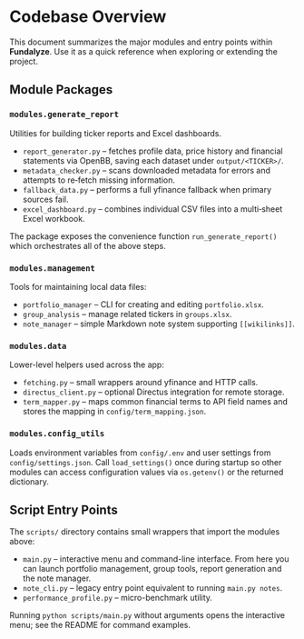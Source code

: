 # Codebase Overview

This document summarizes the major modules and entry points within **Fundalyze**. Use it as a quick reference when exploring or extending the project.

## Module Packages

### `modules.generate_report`
Utilities for building ticker reports and Excel dashboards.
- `report_generator.py` – fetches profile data, price history and financial statements via OpenBB, saving each dataset under `output/<TICKER>/`.
- `metadata_checker.py` – scans downloaded metadata for errors and attempts to re‑fetch missing information.
- `fallback_data.py` – performs a full yfinance fallback when primary sources fail.
- `excel_dashboard.py` – combines individual CSV files into a multi‑sheet Excel workbook.

The package exposes the convenience function `run_generate_report()` which orchestrates all of the above steps.

### `modules.management`
Tools for maintaining local data files:
- `portfolio_manager` – CLI for creating and editing `portfolio.xlsx`.
- `group_analysis` – manage related tickers in `groups.xlsx`.
- `note_manager` – simple Markdown note system supporting `[[wikilinks]]`.

### `modules.data`
Lower-level helpers used across the app:
- `fetching.py` – small wrappers around yfinance and HTTP calls.
- `directus_client.py` – optional Directus integration for remote storage.
- `term_mapper.py` – maps common financial terms to API field names and stores the mapping in `config/term_mapping.json`.

### `modules.config_utils`
Loads environment variables from `config/.env` and user settings from `config/settings.json`. Call `load_settings()` once during startup so other modules can access configuration values via `os.getenv()` or the returned dictionary.

## Script Entry Points

The `scripts/` directory contains small wrappers that import the modules above:
- `main.py` – interactive menu and command-line interface. From here you can launch portfolio management, group tools, report generation and the note manager.
- `note_cli.py` – legacy entry point equivalent to running `main.py notes`.
- `performance_profile.py` – micro-benchmark utility.

Running `python scripts/main.py` without arguments opens the interactive menu; see the README for command examples.
